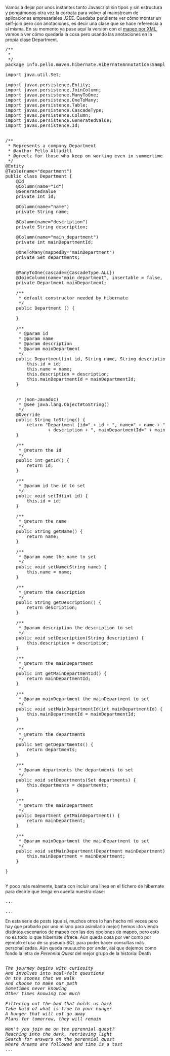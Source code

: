 <p>Vamos a dejar por unos instantes tanto Javascript sin tipos y sin estructura y pongámonos otra
vez la corbata para volver al mainstream de aplicaciones empresariales J2EE. Quedaba pendiente ver
cómo montar un self-join pero con anotaciones, es decir una clase que se hace referencia a sí misma.
En su momento ya puse aquí la versión con el <a href="http://www.pello.info/index.php/blog/hibernate-self-join-con-xml">mapeo por XML</a>, vamos a ver cómo quedaría
la cosa pero usando las anotaciones en la propia clase Department.</p>

<pre class="brush: java">
/**
 * 
 */
package info.pello.maven.hibernate.HibernateAnnotationsSamples;

import java.util.Set;

import javax.persistence.Entity;
import javax.persistence.JoinColumn;
import javax.persistence.ManyToOne;
import javax.persistence.OneToMany;
import javax.persistence.Table;
import javax.persistence.CascadeType;
import javax.persistence.Column;
import javax.persistence.GeneratedValue;
import javax.persistence.Id;


/**
 * Represents a company Department
 * @author Pello Altadill
 * @greetz for those who keep on working even in summertime
 */
@Entity
@Table(name="department")
public class Department {
	@Id
	@Column(name="id")
	@GeneratedValue
	private int id;
	
	@Column(name="name")
	private String name;
	
	@Column(name="description")
	private String description;
	
	@Column(name="main_department")
	private int mainDepartmentId; 
	
	@OneToMany(mappedBy="mainDepartment")
    private Set<Department> departments;
    

	@ManyToOne(cascade={CascadeType.ALL})
	@JoinColumn(name="main_department", insertable = false, updatable = false)
	private Department mainDepartment;
	
	/**
	 * default constructor needed by hibernate
	 */
	public Department () {
		
	}

	/**
	 * @param id
	 * @param name
	 * @param description
	 * @param mainDepartment
	 */
	public Department(int id, String name, String description,int mainDepartmentId) {
		this.id = id;
		this.name = name;
		this.description = description;
		this.mainDepartmentId = mainDepartmentId;
	}

	
	/* (non-Javadoc)
	 * @see java.lang.Object#toString()
	 */
	@Override
	public String toString() {
		return "Department [id=" + id + ", name=" + name + ", description="
				+ description + ", mainDepartmentId=" + mainDepartmentId + "]";
	}

	/**
	 * @return the id
	 */
	public int getId() {
		return id;
	}

	/**
	 * @param id the id to set
	 */
	public void setId(int id) {
		this.id = id;
	}

	/**
	 * @return the name
	 */
	public String getName() {
		return name;
	}

	/**
	 * @param name the name to set
	 */
	public void setName(String name) {
		this.name = name;
	}

	/**
	 * @return the description
	 */
	public String getDescription() {
		return description;
	}

	/**
	 * @param description the description to set
	 */
	public void setDescription(String description) {
		this.description = description;
	}

	/**
	 * @return the mainDepartment
	 */
	public int getMainDepartmentId() {
		return mainDepartmentId;
	}

	/**
	 * @param mainDepartment the mainDepartment to set
	 */
	public void setMainDepartmentId(int mainDepartmentId) {
		this.mainDepartmentId = mainDepartmentId;
	}

	/**
	 * @return the departments
	 */
	public Set<Department> getDepartments() {
		return departments;
	}

	/**
	 * @param departments the departments to set
	 */
	public void setDepartments(Set<Department> departments) {
		this.departments = departments;
	}

	/**
	 * @return the mainDepartment
	 */
	public Department getMainDepartment() {
		return mainDepartment;
	}

	/**
	 * @param mainDepartment the mainDepartment to set
	 */
	public void setMainDepartment(Department mainDepartment) {
		this.mainDepartment = mainDepartment;
	}

}

</pre>

<p>Y poco más realmente, basta con incluir una línea en el fichero de hibernate 
para decirle que tenga en cuenta nuestra clase:</p>

<pre class="brush: xml">
...
        <mapping class="info.pello.maven.hibernate.HibernateAnnotationsSamples.Department" />
...
</pre>

<p>En esta serie de posts (que sí, muchos otros lo han hecho mil veces pero hay que probarlo por uno mismo para asimilarlo mejor) hemos ido viendo distintos escenarios de mapeo con las dos opciones de mapeo, pero esto no es todo lo que hibernate ofrece.  Aún queda cosa por ver como por ejemplo el 
uso de su pseudo SQL para poder hacer consultas más personalizadas. Aún queda muuuucho por andar, así que dejemos como fondo la letra de <i>Perennial Quest</i> del mejor grupo de la historia: Death</p>

<pre><i>
The journey begins with curiosity
And involves into soul-felt questions
On the stones that we walk
And choose to make our path
Sometimes never knowing
Other times knowing too much

Filtering out the bad that holds us back
Take hold of what is true to your hunger
A hunger that will not go away
Plans for tomorrow, they will remain

Won't you join me on the perennial quest?
Reaching into the dark, retrieving light
Search for answers on the perennial quest
Where dreams are followed and time is a test
...
</i></pre>